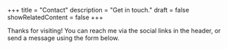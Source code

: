 +++
title = "Contact"
description = "Get in touch."
draft = false
showRelatedContent = false
+++

Thanks for visiting! You can reach me via the social links in the header, or send a message using the form below.

